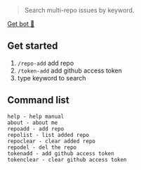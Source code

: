 > Search multi-repo issues by keyword.

[Get bot 🤖️](https://t.me/github_issue_1_bot)

## Get started

1. `/repo-add` add repo
1. `/token-add` add github access token
2. type keyword to search

## Command list

```
help - help manual
about - about me
repoadd - add repo
repolist - list added repo
repoclear - clear added repo
repodel - del the repo
tokenadd - add github access token
tokenclear - clear github access token
```
